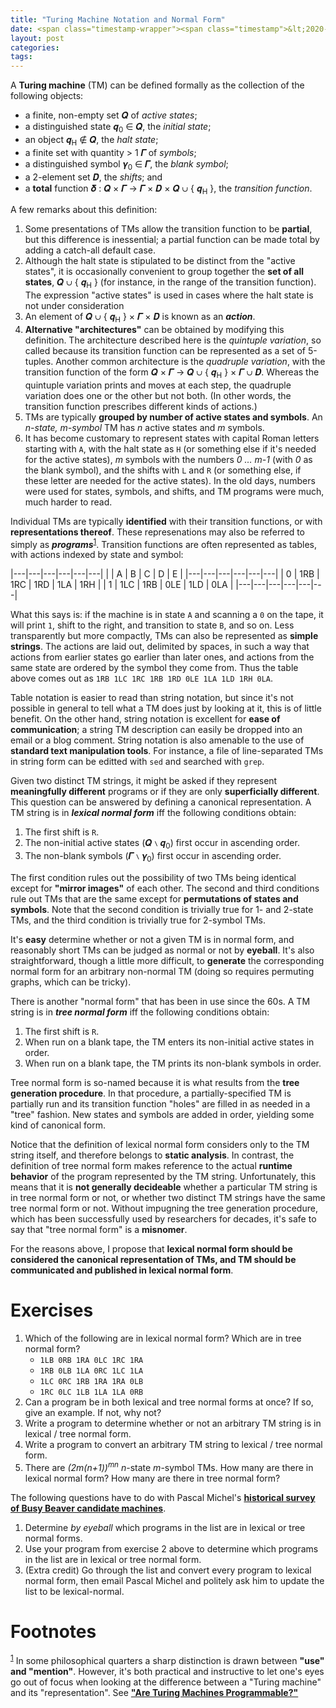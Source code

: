 ```yaml
---
title: "Turing Machine Notation and Normal Form"
date: <span class="timestamp-wrapper"><span class="timestamp">&lt;2020-10-04 Sun&gt;</span></span>
layout: post
categories:
tags:
---
```

A **Turing machine** (TM) can be defined formally as the collection of the following objects:

-   a finite, non-empty set 𝑸 of *active states*;
-   a distinguished state 𝒒<sub>0</sub> ∈ 𝑸, the *initial state*;
-   an object 𝒒<sub>H</sub> ∉ 𝑸, the *halt state*;
-   a finite set with quantity > 1 𝜞 of *symbols*;
-   a distinguished symbol 𝜸<sub>0</sub> ∈ 𝜞, the *blank symbol*;
-   a 2-element set 𝑫, the *shifts*; and
-   a **total** function 𝜹 : 𝑸 × 𝜞 → 𝜞 × 𝑫 × 𝑸 ∪ { 𝒒<sub>H</sub> }, the *transition function*.

A few remarks about this definition:

1.  Some presentations of TMs allow the transition function to be **partial**, but this difference is inessential; a partial function can be made total by adding a catch-all default case.
2.  Although the halt state is stipulated to be distinct from the "active states", it is occasionally convenient to group together the **set of all states**, 𝑸 ∪ { 𝒒<sub>H</sub> } (for instance, in the range of the transition function). The expression "active states" is used in cases where the halt state is not under consideration
3.  An element of 𝑸 ∪ { 𝒒<sub>H</sub> } × 𝜞 × 𝑫 is known as an ***action***.
4.  **Alternative "architectures"** can be obtained by modifying this definition. The architecture described here is the *quintuple variation*, so called because its transition function can be represented as a set of 5-tuples. Another common architecture is the *quadruple variation*, with the transition function of the form 𝑸 × 𝜞 → 𝑸 ∪ { 𝒒<sub>H</sub> } × 𝜞 ∪ 𝑫. Whereas the quintuple variation prints and moves at each step, the quadruple variation does one or the other but not both. (In other words, the transition function prescribes different kinds of actions.)
5.  TMs are typically **grouped by number of active states and symbols**. An *n-state, m-symbol* TM has *n* active states and *m* symbols.
6.  It has become customary to represent states with capital Roman letters starting with `A`, with the halt state as `H` (or something else if it's needed for the active states), *m* symbols with the numbers *0 &#x2026; m-1* (with *0* as the blank symbol), and the shifts with `L` and `R` (or something else, if these letter are needed for the active states). In the old days, numbers were used for states, symbols, and shifts, and TM programs were much, much harder to read.

Individual TMs are typically **identified** with their transition functions, or with **representations thereof**. These represenations may also be referred to simply as ***programs***<sup><a id="fnr.1" class="footref" href="#fn.1">1</a></sup>. Transition functions are often represented as tables, with actions indexed by state and symbol:

|---|---|---|---|---|---|
| | A | B | C | D | E |
|---|---|---|---|---|---|
| 0 | 1RB | 1RC | 1RD | 1LA | 1RH |
| 1 | 1LC | 1RB | 0LE | 1LD | 0LA |
|---|---|---|---|---|---|

What this says is: if the machine is in state `A` and scanning a `0` on the tape, it will print `1`, shift to the right, and transition to state `B`, and so on. Less transparently but more compactly, TMs can also be represented as **simple strings**. The actions are laid out, delimited by spaces, in such a way that actions from earlier states go earlier than later ones, and actions from the same state are ordered by the symbol they come from. Thus the table above comes out as `1RB 1LC 1RC 1RB 1RD 0LE 1LA 1LD 1RH 0LA`.

Table notation is easier to read than string notation, but since it's not possible in general to tell what a TM does just by looking at it, this is of little benefit. On the other hand, string notation is excellent for **ease of communication**; a string TM description can easily be dropped into an email or a blog comment. String notation is also amenable to the use of **standard text manipulation tools**. For instance, a file of line-separated TMs in string form can be editted with `sed` and searched with `grep`.

Given two distinct TM strings, it might be asked if they represent **meaningfully different** programs or if they are only **superficially different**. This question can be answered by defining a canonical representation. A TM string is in ***lexical normal form*** iff the following conditions obtain:

1.  The first shift is `R`.
2.  The non-initial active states (𝑸 ∖ 𝒒<sub>0</sub>) first occur in ascending order.
3.  The non-blank symbols (𝜞 ∖ 𝜸<sub>0</sub>) first occur in ascending order.

The first condition rules out the possibility of two TMs being identical except for **"mirror images"** of each other. The second and third conditions rule out TMs that are the same except for **permutations of states and symbols**. Note that the second condition is trivially true for 1- and 2-state TMs, and the third condition is trivially true for 2-symbol TMs.

It's **easy** determine whether or not a given TM is in normal form, and reasonably short TMs can be judged as normal or not by **eyeball**. It's also straightforward, though a little more difficult, to **generate** the corresponding normal form for an arbitrary non-normal TM (doing so requires permuting graphs, which can be tricky).

There is another "normal form" that has been in use since the 60s. A TM string is in ***tree normal form*** iff the following conditions obtain:

1.  The first shift is `R`.
2.  When run on a blank tape, the TM enters its non-initial active states in order.
3.  When run on a blank tape, the TM prints its non-blank symbols in order.

Tree normal form is so-named because it is what results from the **tree generation procedure**. In that procedure, a partially-specified TM is partially run and its transition function "holes" are filled in as needed in a "tree" fashion. New states and symbols are added in order, yielding some kind of canonical form.

Notice that the definition of lexical normal form considers only to the TM string itself, and therefore belongs to **static analysis**. In contrast, the definition of tree normal form makes reference to the actual **runtime behavior** of the program represented by the TM string. Unfortunately, this means that it is **not generally decideable** whether a particular TM string is in tree normal form or not, or whether two distinct TM strings have the same tree normal form or not. Without impugning the tree generation procedure, which has been successfully used by researchers for decades, it's safe to say that "tree normal form" is a **misnomer**.

For the reasons above, I propose that **lexical normal form should be considered the canonical representation of TMs, and TM should be communicated and published in lexical normal form**.


# Exercises

1.  Which of the following are in lexical normal form? Which are in tree normal form?
    -   `1LB 0RB 1RA 0LC 1RC 1RA`
    -   `1RB 0LB 1LA 0RC 1LC 1LA`
    -   `1LC 0RC 1RB 1RA 1RA 0LB`
    -   `1RC 0LC 1LB 1LA 1LA 0RB`
2.  Can a program be in both lexical and tree normal forms at once? If so, give an example. If not, why not?
3.  Write a program to determine whether or not an arbitrary TM string is in lexical / tree normal form.
4.  Write a program to convert an arbitrary TM string to lexical / tree normal form.
5.  There are *(2m(n+1))<sup>mn</sup>* *n*-state *m*-symbol TMs. How many are there in lexical normal form? How many are there in tree normal form?

The following questions have to do with Pascal Michel's **[historical survey of Busy Beaver candidate machines](http://www.logique.jussieu.fr/~michel/ha.html)**.

1.  Determine *by eyeball* which programs in the list are in lexical or tree normal forms.
2.  Use your program from exercise 2 above to determine which programs in the list are in lexical or tree normal form.
3.  (Extra credit) Go through the list and convert every program to lexical normal form, then email Pascal Michel and politely ask him to update the list to be lexical-normal.

# Footnotes

<sup><a id="fn.1" href="#fnr.1">1</a></sup> In some philosophical quarters a sharp distinction is drawn between **"use" and "mention"**. However, it's both practical and instructive to let one's eyes go out of focus when looking at the difference between a "Turing machine" and its "representation". See **["Are Turing Machines Programmable?"](https://nickdrozd.github.io/2020/09/14/programmable-turing-machine.html)**
